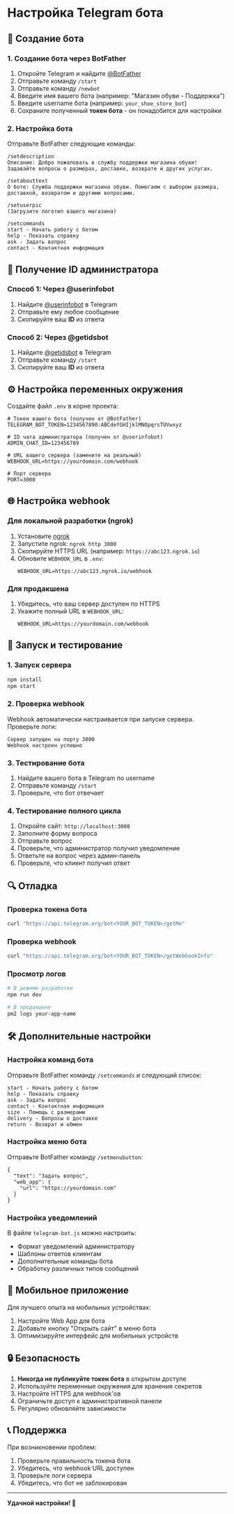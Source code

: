 # Настройка Telegram бота

## 🤖 Создание бота

### 1. Создание бота через BotFather

1. Откройте Telegram и найдите [@BotFather](https://t.me/BotFather)
2. Отправьте команду `/start`
3. Отправьте команду `/newbot`
4. Введите имя вашего бота (например: "Магазин обуви - Поддержка")
5. Введите username бота (например: `your_shoe_store_bot`)
6. Сохраните полученный **токен бота** - он понадобится для настройки

### 2. Настройка бота

Отправьте BotFather следующие команды:

```
/setdescription
Описание: Добро пожаловать в службу поддержки магазина обуви! Задавайте вопросы о размерах, доставке, возврате и других услугах.

/setabouttext
О боте: Служба поддержки магазина обуви. Помогаем с выбором размера, доставкой, возвратом и другими вопросами.

/setuserpic
(Загрузите логотип вашего магазина)

/setcommands
start - Начать работу с ботом
help - Показать справку
ask - Задать вопрос
contact - Контактная информация
```

## 🔧 Получение ID администратора

### Способ 1: Через @userinfobot

1. Найдите [@userinfobot](https://t.me/userinfobot) в Telegram
2. Отправьте ему любое сообщение
3. Скопируйте ваш **ID** из ответа

### Способ 2: Через @getidsbot

1. Найдите [@getidsbot](https://t.me/getidsbot) в Telegram
2. Отправьте команду `/start`
3. Скопируйте ваш **ID** из ответа

## ⚙️ Настройка переменных окружения

Создайте файл `.env` в корне проекта:

```env
# Токен вашего бота (получен от @BotFather)
TELEGRAM_BOT_TOKEN=1234567890:ABCdefGHIjklMNOpqrsTUVwxyz

# ID чата администратора (получен от @userinfobot)
ADMIN_CHAT_ID=123456789

# URL вашего сервера (замените на реальный)
WEBHOOK_URL=https://yourdomain.com/webhook

# Порт сервера
PORT=3000
```

## 🌐 Настройка webhook

### Для локальной разработки (ngrok)

1. Установите [ngrok](https://ngrok.com/)
2. Запустите ngrok: `ngrok http 3000`
3. Скопируйте HTTPS URL (например: `https://abc123.ngrok.io`)
4. Обновите `WEBHOOK_URL` в `.env`:
   ```env
   WEBHOOK_URL=https://abc123.ngrok.io/webhook
   ```

### Для продакшена

1. Убедитесь, что ваш сервер доступен по HTTPS
2. Укажите полный URL в `WEBHOOK_URL`:
   ```env
   WEBHOOK_URL=https://yourdomain.com/webhook
   ```

## 🚀 Запуск и тестирование

### 1. Запуск сервера

```bash
npm install
npm start
```

### 2. Проверка webhook

Webhook автоматически настраивается при запуске сервера. Проверьте логи:

```
Сервер запущен на порту 3000
Webhook настроен успешно
```

### 3. Тестирование бота

1. Найдите вашего бота в Telegram по username
2. Отправьте команду `/start`
3. Проверьте, что бот отвечает

### 4. Тестирование полного цикла

1. Откройте сайт: `http://localhost:3000`
2. Заполните форму вопроса
3. Отправьте вопрос
4. Проверьте, что администратор получил уведомление
5. Ответьте на вопрос через админ-панель
6. Проверьте, что клиент получил ответ

## 🔍 Отладка

### Проверка токена бота

```bash
curl "https://api.telegram.org/bot<YOUR_BOT_TOKEN>/getMe"
```

### Проверка webhook

```bash
curl "https://api.telegram.org/bot<YOUR_BOT_TOKEN>/getWebhookInfo"
```

### Просмотр логов

```bash
# В режиме разработки
npm run dev

# В продакшене
pm2 logs your-app-name
```

## 🛠️ Дополнительные настройки

### Настройка команд бота

Отправьте BotFather команду `/setcommands` и следующий список:

```
start - Начать работу с ботом
help - Показать справку
ask - Задать вопрос
contact - Контактная информация
size - Помощь с размерами
delivery - Вопросы о доставке
return - Возврат и обмен
```

### Настройка меню бота

Отправьте BotFather команду `/setmenubutton`:

```
{
  "text": "Задать вопрос",
  "web_app": {
    "url": "https://yourdomain.com"
  }
}
```

### Настройка уведомлений

В файле `telegram-bot.js` можно настроить:

- Формат уведомлений администратору
- Шаблоны ответов клиентам
- Дополнительные команды бота
- Обработку различных типов сообщений

## 📱 Мобильное приложение

Для лучшего опыта на мобильных устройствах:

1. Настройте Web App для бота
2. Добавьте кнопку "Открыть сайт" в меню бота
3. Оптимизируйте интерфейс для мобильных устройств

## 🔒 Безопасность

1. **Никогда не публикуйте токен бота** в открытом доступе
2. Используйте переменные окружения для хранения секретов
3. Настройте HTTPS для webhook'ов
4. Ограничьте доступ к административной панели
5. Регулярно обновляйте зависимости

## 📞 Поддержка

При возникновении проблем:

1. Проверьте правильность токена бота
2. Убедитесь, что webhook URL доступен
3. Проверьте логи сервера
4. Убедитесь, что бот не заблокирован

---

**Удачной настройки! 🚀**
